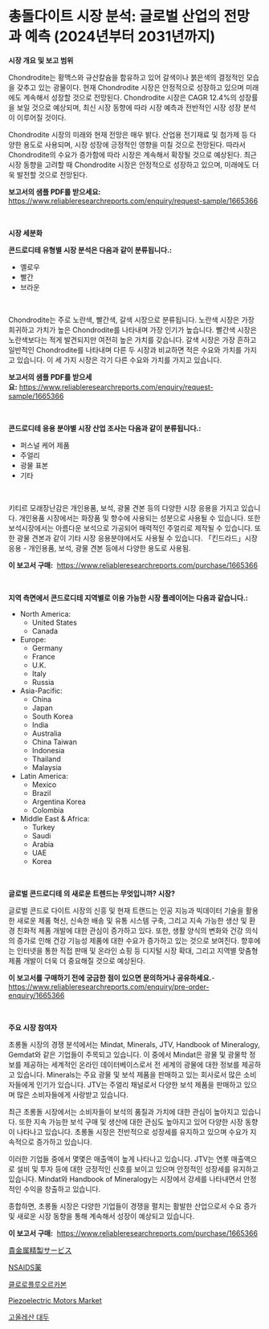 <p><h1>총돌다이트 시장 분석: 글로벌 산업의 전망과 예측 (2024년부터 2031년까지)</h1></p><p><strong>시장 개요 및 보고 범위</strong></p>
<p><p>Chondrodite는 황맥스와 규산칼슘을 함유하고 있어 갈색이나 붉은색의 결정적인 모습을 갖추고 있는 광물이다. 현재 Chondrodite 시장은 안정적으로 성장하고 있으며 미래에도 계속해서 성장할 것으로 전망된다. Chondrodite 시장은 CAGR 12.4%의 성장률을 보일 것으로 예상되며, 최신 시장 동향에 따라 시장 예측과 전반적인 시장 성장 분석이 이루어질 것이다. </p><p>Chondrodite 시장의 미래와 현재 전망은 매우 밝다. 산업용 전기재료 및 첨가제 등 다양한 용도로 사용되며, 시장 성장에 긍정적인 영향을 미칠 것으로 전망된다. 따라서 Chondrodite의 수요가 증가함에 따라 시장은 계속해서 확장될 것으로 예상된다. 최근 시장 동향을 고려할 때 Chondrodite 시장은 안정적으로 성장하고 있으며, 미래에도 더욱 발전할 것으로 전망된다.</p></p>
<p><strong>보고서의 샘플 PDF를 받으세요:</strong> <a href="https://www.reliableresearchreports.com/enquiry/request-sample/1665366">https://www.reliableresearchreports.com/enquiry/request-sample/1665366</a></p>
<p>&nbsp;</p>
<p><strong>시장 세분화</strong></p>
<p><strong>콘드로디테 유형별 시장 분석은 다음과 같이 분류됩니다.:</strong></p>
<p><ul><li>옐로우</li><li>빨간</li><li>브라운</li></ul></p>
<p>&nbsp;</p>
<p><p>Chondrodite는 주로 노란색, 빨간색, 갈색 시장으로 분류됩니다. 노란색 시장은 가장 희귀하고 가치가 높은 Chondrodite를 나타내며 가장 인기가 높습니다. 빨간색 시장은 노란색보다는 적게 발견되지만 여전히 높은 가치를 갖습니다. 갈색 시장은 가장 흔하고 일반적인 Chondrodite를 나타내며 다른 두 시장과 비교하면 적은 수요와 가치를 가지고 있습니다. 이 세 가지 시장은 각기 다른 수요와 가치를 가지고 있습니다.</p></p>
<p><strong>보고서의 샘플 PDF를 받으세요:</strong>&nbsp;<a href="https://www.reliableresearchreports.com/enquiry/request-sample/1665366">https://www.reliableresearchreports.com/enquiry/request-sample/1665366</a></p>
<p>&nbsp;</p>
<p><strong> 콘드로디테 응용 분야별 시장 산업 조사는 다음과 같이 분류됩니다.:</strong></p>
<p><ul><li>퍼스널 케어 제품</li><li>주얼리</li><li>광물 표본</li><li>기타</li></ul></p>
<p>&nbsp;</p>
<p><p>키티르 모래장난감은 개인용품, 보석, 광물 견본 등의 다양한 시장 응용을 가지고 있습니다. 개인용품 시장에서는 화장품 및 향수에 사용되는 성분으로 사용될 수 있습니다. 또한 보석시장에서는 아름다운 보석으로 가공되어 매력적인 주얼리로 제작될 수 있습니다. 또한 광물 견본과 같이 기타 시장 응용분야에서도 사용될 수 있습니다. 「킨드라드」시장응용 - 개인용품, 보석, 광물 견본 등에서 다양한 용도로 사용됨.</p></p>
<p><strong>이 보고서 구매:</strong>&nbsp; <a href="https://www.reliableresearchreports.com/purchase/1665366">https://www.reliableresearchreports.com/purchase/1665366</a></p>
<p>&nbsp;</p>
<p><strong>지역 측면에서 콘드로디테 지역별로 이용 가능한 시장 플레이어는 다음과 같습니다.:</strong></p>
<p><ul>
    <li>
        North America:
        <ul>
            <li>United States</li>
            <li>Canada</li>
        </ul>
    </li>
    <li>
        Europe:
        <ul>
            <li>Germany</li>
            <li>France</li>
            <li>U.K.</li>
            <li>Italy</li>
            <li>Russia</li>
        </ul>
    </li>
    <li>
        Asia-Pacific:
        <ul>
            <li>China</li>
            <li>Japan</li>
            <li>South Korea</li>
            <li>India</li>
            <li>Australia</li>
            <li>China Taiwan</li>
            <li>Indonesia</li>
            <li>Thailand</li>
            <li>Malaysia</li>
        </ul>
    </li>
    <li>
        Latin America:
        <ul>
            <li>Mexico</li>
            <li>Brazil</li>
            <li>Argentina Korea</li>
            <li>Colombia</li>
        </ul>
    </li>
    <li>
        Middle East & Africa:
        <ul>
            <li>Turkey</li>
            <li>Saudi</li>
            <li>Arabia</li>
            <li>UAE</li>
            <li>Korea</li>
        </ul>
    </li>
    </ul></p>
<p>&nbsp;</p>
<p><strong>글로벌 콘드로디테 의 새로운 트렌드는 무엇입니까? 시장?</strong></p>
<p><p>글로벌 콘드로 다이트 시장의 신흥 및 현재 트랜드는 인공 지능과 빅데이터 기술을 활용한 새로운 제품 혁신, 신속한 배송 및 유통 시스템 구축, 그리고 지속 가능한 생산 및 환경 친화적 제품 개발에 대한 관심이 증가하고 있다. 또한, 생활 양식의 변화와 건강 의식의 증가로 인해 건강 기능성 제품에 대한 수요가 증가하고 있는 것으로 보여진다. 향후에는 인터넷을 통한 직접 판매 및 온라인 쇼핑 등 디지털 시장 확대, 그리고 지역별 맞춤형 제품 개발이 더욱 더 중요해질 것으로 예상된다.</p></p>
<p><strong>이 보고서를 구매하기 전에 궁금한 점이 있으면 문의하거나 공유하세요.</strong>- <a href="https://www.reliableresearchreports.com/enquiry/pre-order-enquiry/1665366">https://www.reliableresearchreports.com/enquiry/pre-order-enquiry/1665366</a></p>
<p>&nbsp;</p>
<p><strong>주요 시장 참여자</strong></p>
<p><p>초롱돌 시장의 경쟁 분석에서는 Mindat, Minerals, JTV, Handbook of Mineralogy, Gemdat와 같은 기업들이 주목되고 있습니다. 이 중에서 Mindat은 광물 및 광물학 정보를 제공하는 세계적인 온라인 데이터베이스로서 전 세계의 광물에 대한 정보를 제공하고 있습니다. Minerals는 주요 광물 및 보석 제품을 판매하고 있는 회사로서 많은 소비자들에게 인기가 있습니다. JTV는 주얼리 채널로서 다양한 보석 제품을 판매하고 있으며 많은 소비자들에게 사랑받고 있습니다.</p><p>최근 초롱돌 시장에서는 소비자들이 보석의 품질과 가치에 대한 관심이 높아지고 있습니다. 또한 지속 가능한 보석 구매 및 생산에 대한 관심도 높아지고 있어 다양한 시장 동향이 나타나고 있습니다. 초롱돌 시장은 전반적으로 성장세를 유지하고 있으며 수요가 지속적으로 증가하고 있습니다.</p><p>이러한 기업들 중에서 몇몇은 매출액이 높게 나타나고 있습니다. JTV는 연롯 매출액으로 설비 및 투자 등에 대한 긍정적인 신호를 보이고 있으며 안정적인 성장세를 유지하고 있습니다. Mindat와 Handbook of Mineralogy는 시장에서 강세를 나타내면서 안정적인 수익을 창출하고 있습니다.</p><p>종합하면, 초롱돌 시장은 다양한 기업들이 경쟁을 펼치는 활발한 산업으로서 수요 증가 및 새로운 시장 동향을 통해 계속해서 성장이 예상되고 있습니다.</p></p>
<p><strong>이 보고서 구매:</strong>&nbsp;&nbsp;<a href="https://www.reliableresearchreports.com/purchase/1665366">https://www.reliableresearchreports.com/purchase/1665366</a></p>
<p><p><a href="https://medium.com/@abdielkilback/%E8%B2%B4%E9%87%91%E5%B1%9E%E7%B2%BE%E8%A3%BD%E3%82%B5%E3%83%BC%E3%83%93%E3%82%B9%E5%B8%82%E5%A0%B4%E5%88%86%E6%9E%90%E3%81%A82024%E5%B9%B4%E3%81%8B%E3%82%892031%E5%B9%B4%E3%81%BE%E3%81%A7%E3%81%AE%E6%9C%9F%E9%96%93%E3%81%AE%E3%82%B5%E3%82%A4%E3%82%BA%E4%BA%88%E6%B8%AC-b0cb1d6b0428">貴金属精製サービス</a></p><p><a href="https://medium.com/@rudysimonis2023/nsaids%E5%8C%BB%E8%96%AC%E5%93%81%E5%B8%82%E5%A0%B4-%E7%AB%B6%E4%BA%89%E5%88%86%E6%9E%90-%E5%B8%82%E5%A0%B4%E5%8B%95%E5%90%91-2031%E5%B9%B4%E3%81%BE%E3%81%A7%E3%81%AE%E4%BA%88%E6%B8%AC-73ea230d817c">NSAIDS薬</a></p><p><a href="https://github.com/Tristiarton768456/Market-Research-Report-List-1/blob/main/976829714671.md">클로로플루오르카본</a></p><p><a href="https://github.com/prosalinda88/Market-Research-Report-List-3/blob/main/piezoelectric-motors-market.md">Piezoelectric Motors Market</a></p><p><a href="https://medium.com/@felipegrrady654556/%EA%B3%A0%EC%98%AC%EB%A0%88%EC%82%B0-%EB%8C%80%EB%91%90-%EC%8B%9C%EC%9E%A5-%EB%8F%99%ED%96%A5-%EB%B0%8F-%EC%8B%9C%EC%9E%A5-%EB%B6%84%EC%84%9D%EC%9D%80-2024-2031%EB%85%84%EA%B9%8C%EC%A7%80-%EC%98%88%EC%B8%A1%EB%90%A9%EB%8B%88%EB%8B%A4-2f92923657f3">고올레산 대두</a></p></p>
